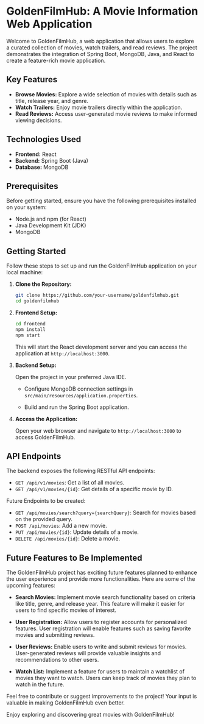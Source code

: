 # GoldenFilmHub: A Movie Information Web Application

Welcome to GoldenFilmHub, a web application that allows users to explore a curated collection of movies, watch trailers, and read reviews. The project demonstrates the integration of Spring Boot, MongoDB, Java, and React to create a feature-rich movie application.

## Key Features

- **Browse Movies:** Explore a wide selection of movies with details such as title, release year, and genre.
- **Watch Trailers:** Enjoy movie trailers directly within the application.
- **Read Reviews:** Access user-generated movie reviews to make informed viewing decisions.

## Technologies Used

- **Frontend:** React
- **Backend:** Spring Boot (Java)
- **Database:** MongoDB

## Prerequisites

Before getting started, ensure you have the following prerequisites installed on your system:

- Node.js and npm (for React)
- Java Development Kit (JDK)
- MongoDB

## Getting Started

Follow these steps to set up and run the GoldenFilmHub application on your local machine:

1. **Clone the Repository:**

   ```bash
   git clone https://github.com/your-username/goldenfilmhub.git
   cd goldenfilmhub

   ```

2. **Frontend Setup:**

   ```bash
   cd frontend
   npm install
   npm start
   ```

   This will start the React development server and you can access the application at `http://localhost:3000`.

3. **Backend Setup:**

   Open the project in your preferred Java IDE.

   - Configure MongoDB connection settings in `src/main/resources/application.properties`.

   - Build and run the Spring Boot application.

4. **Access the Application:**

   Open your web browser and navigate to `http://localhost:3000` to access GoldenFilmHub.

## API Endpoints

The backend exposes the following RESTful API endpoints:

- `GET /api/v1/movies`: Get a list of all movies.
- `GET /api/v1/movies/{id}`: Get details of a specific movie by ID.

Future Endpoints to be created:

- `GET /api/movies/search?query={searchQuery}`: Search for movies based on the provided query.
- `POST /api/movies`: Add a new movie.
- `PUT /api/movies/{id}`: Update details of a movie.
- `DELETE /api/movies/{id}`: Delete a movie.

## Future Features to Be Implemented

The GoldenFilmHub project has exciting future features planned to enhance the user experience and provide more functionalities. Here are some of the upcoming features:

- **Search Movies:** Implement movie search functionality based on criteria like title, genre, and release year. This feature will make it easier for users to find specific movies of interest.

- **User Registration:** Allow users to register accounts for personalized features. User registration will enable features such as saving favorite movies and submitting reviews.

- **User Reviews:** Enable users to write and submit reviews for movies. User-generated reviews will provide valuable insights and recommendations to other users.

- **Watch List:** Implement a feature for users to maintain a watchlist of movies they want to watch. Users can keep track of movies they plan to watch in the future.

Feel free to contribute or suggest improvements to the project! Your input is valuable in making GoldenFilmHub even better.

Enjoy exploring and discovering great movies with GoldenFilmHub!

